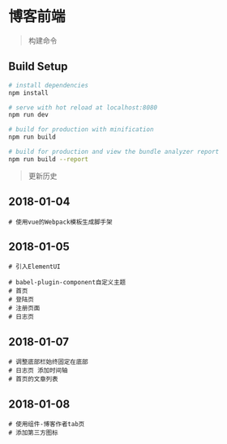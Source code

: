 # 博客前端

> 构建命令

## Build Setup

``` bash
# install dependencies
npm install

# serve with hot reload at localhost:8080
npm run dev

# build for production with minification
npm run build

# build for production and view the bundle analyzer report
npm run build --report
```

> 更新历史

## 2018-01-04

```
# 使用vue的Webpack模板生成脚手架
```

## 2018-01-05

```
# 引入ElementUI

# babel-plugin-component自定义主题
# 首页
# 登陆页
# 注册页面
# 日志页
```
## 2018-01-07

```
# 调整底部栏始终固定在底部
# 日志页 添加时间轴
# 首页的文章列表
```
## 2018-01-08

```
# 使用组件-博客作者tab页 
# 添加第三方图标
```
